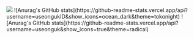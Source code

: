 <img src="https://img.shields.io/badge/Firebase-FFCA28?style=flat-square&logo=firebase&logoColor=white"/>
![Anurag's GitHub stats](https://github-readme-stats.vercel.app/api?username=useongukID&show_icons=ocean_dark&theme=tokonight)
![Anurag's GitHub stats](https://github-readme-stats.vercel.app/api?username=useonguk&show_icons=true&theme=radical)
